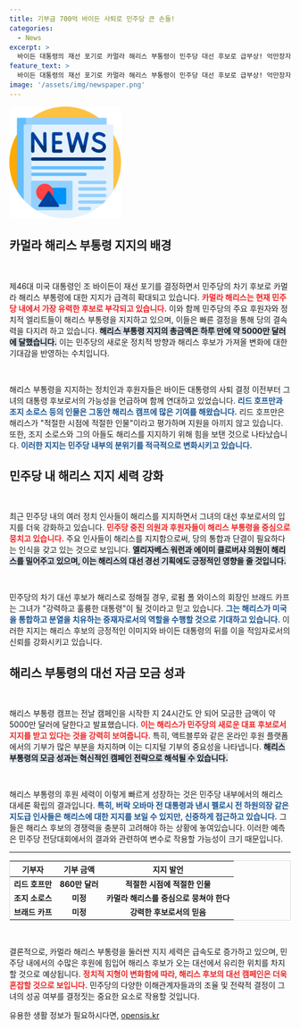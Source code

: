 ```yaml
---
title: 기부금 700억 바이든 사퇴로 민주당 큰 손들!
categories:
  - News
excerpt: >
  바이든 대통령의 재선 포기로 카멀라 해리스 부통령이 민주당 대선 후보로 급부상! 억만장자들의 지지와 함께 하루 만에 5000만 달러의 후원이 몰리며 민주당의 대선 구도에 변화가 일고 있다. 해리스의 리더십 아래, 트럼프와의 대결이 본격화될 전망이다.
feature_text: >
  바이든 대통령의 재선 포기로 카멀라 해리스 부통령이 민주당 대선 후보로 급부상! 억만장자들의 지지와 함께 하루 만에 5000만 달러의 후원이 몰리며 민주당의 대선 구도에 변화가 일고 있다. 해리스의 리더십 아래, 트럼프와의 대결이 본격화될 전망이다.
image: '/assets/img/newspaper.png'
---
```


<p><img src="/assets/img/newspaper.png" alt="kimp 속보" /></p>

<h2 data-ke-size="size26">카멀라 해리스 부통령 지지의 배경</h2>

<p data-ke-size="size16">&nbsp;</p>

<p>제46대 미국 대통령인 조 바이든이 재선 포기를 결정하면서 민주당의 차기 후보로 카멀라 해리스 부통령에 대한 지지가 급격히 확대되고 있습니다. <b><span style="color: #ee2323;">카멀라 해리스는 현재 민주당 내에서 가장 유력한 후보로 부각되고 있습니다.</span></b> 이와 함께 민주당의 주요 후원자와 정치적 엘리트들이 해리스 부통령을 지지하고 있으며, 이들은 빠른 결정을 통해 당의 결속력을 다지려 하고 있습니다. <b><span style="background-color: #21538527;">해리스 부통령 지지의 총금액은 하루 만에 약 5000만 달러에 달했습니다.</span></b> 이는 민주당의 새로운 정치적 방향과 해리스 후보가 가져올 변화에 대한 기대감을 반영하는 수치입니다. </p>

<p data-ke-size="size16">&nbsp;</p>

<p>해리스 부통령을 지지하는 정치인과 후원자들은 바이든 대통령의 사퇴 결정 이전부터 그녀의 대통령 후보로서의 가능성을 언급하며 함께 연대하고 있었습니다. <b><span style="color: #1a5490;">리드 호프만과 조지 소로스 등의 인물은 그동안 해리스 캠프에 많은 기여를 해왔습니다.</span></b> 리드 호프만은 해리스가 "적절한 시점에 적절한 인물"이라고 평가하며 지원을 아끼지 않고 있습니다. 또한, 조지 소로스와 그의 아들도 해리스를 지지하기 위해 힘을 보탠 것으로 나타났습니다. <b><span style="color: #1a5490;">이러한 지지는 민주당 내부의 분위기를 적극적으로 변화시키고 있습니다.</span></b></p>

<h2 data-ke-size="size26">민주당 내 해리스 지지 세력 강화</h2>

<p data-ke-size="size16">&nbsp;</p>

<p>최근 민주당 내의 여러 정치 인사들이 해리스를 지지하면서 그녀의 대선 후보로서의 입지를 더욱 강화하고 있습니다. <b><span style="color: #ee2323;">민주당 중진 의원과 후원자들이 해리스 부통령을 중심으로 뭉치고 있습니다.</span></b> 주요 인사들이 해리스를 지지함으로써, 당의 통합과 단결이 필요하다는 인식을 갖고 있는 것으로 보입니다. <b><span style="background-color: #21538527;">엘리자베스 워런과 에이미 클로버샤 의원이 해리스를 밀어주고 있으며, 이는 해리스의 대선 경선 기획에도 긍정적인 영향을 줄 것입니다.</span></b> </p>

<p data-ke-size="size16">&nbsp;</p>

<p>민주당의 차기 대선 후보가 해리스로 정해질 경우, 로펌 폴 와이스의 회장인 브래드 카프는 그녀가 "강력하고 훌륭한 대통령"이 될 것이라고 믿고 있습니다. <b><span style="color: #1a5490;">그는 해리스가 미국을 통합하고 분열을 치유하는 중재자로서의 역할을 수행할 것으로 기대하고 있습니다.</span></b> 이러한 지지는 해리스 후보의 긍정적인 이미지와 바이든 대통령의 뒤를 이을 적임자로서의 신뢰를 강화시키고 있습니다.</p>

<h2 data-ke-size="size26">해리스 부통령의 대선 자금 모금 성과</h2>

<p data-ke-size="size16">&nbsp;</p>

<p>해리스 부통령 캠프는 전날 캠페인을 시작한 지 24시간도 안 되어 모금한 금액이 약 5000만 달러에 달한다고 발표했습니다. <b><span style="color: #ee2323;">이는 해리스가 민주당의 새로운 대표 후보로서 지지를 받고 있다는 것을 강력히 보여줍니다.</span></b> 특히, 액트블루와 같은 온라인 후원 플랫폼에서의 기부가 많은 부분을 차지하며 이는 디지털 기부의 중요성을 나타냅니다. <b><span style="background-color: #21538527;">해리스 부통령의 모금 성과는 혁신적인 캠페인 전략으로 해석될 수 있습니다.</span></b></p>

<p data-ke-size="size16">&nbsp;</p>

<p>해리스 부통령의 후원 세력이 이렇게 빠르게 성장하는 것은 민주당 내부에서의 해리스 대세론 확립의 결과입니다. <b><span style="color: #1a5490;">특히, 버락 오바마 전 대통령과 낸시 펠로시 전 하원의장 같은 지도급 인사들은 해리스에 대한 지지를 보일 수 있지만, 신중하게 접근하고 있습니다.</span></b> 그들은 해리스 후보의 경쟁력을 충분히 고려해야 하는 상황에 놓여있습니다. 이러한 예측은 민주당 전당대회에서의 결과와 관련하여 변수로 작용할 가능성이 크기 때문입니다.</p>

<hr>

<table style="width: 100%; border: solid 1px #ddd;">
<thead>
<tr>
<th style="text-align: center;">기부자</th>
<th style="text-align: center;">기부 금액</th>
<th style="text-align: center;">지지 발언</th>
</tr>
</thead>
<tbody>
<tr>
<td style="text-align: center; height: 17px;"><b>리드 호프만</b></td>
<td style="text-align: center; height: 17px;"><b>860만 달러</b></td>
<td style="text-align: center; height: 17px;"><b>적절한 시점에 적절한 인물</b></td>
</tr>
<tr>
<td style="text-align: center; height: 17px;"><b>조지 소로스</b></td>
<td style="text-align: center; height: 17px;"><b>미정</b></td>
<td style="text-align: center; height: 17px;"><b>카멀라 해리스를 중심으로 뭉쳐야 한다</b></td>
</tr>
<tr>
<td style="text-align: center; height: 17px;"><b>브래드 카프</b></td>
<td style="text-align: center; height: 17px;"><b>미정</b></td>
<td style="text-align: center; height: 17px;"><b>강력한 후보로서의 믿음</b></td>
</tr>
</tbody>
</table>

<p data-ke-size="size16">&nbsp;</p>

<p>결론적으로, 카멀라 해리스 부통령을 둘러싼 지지 세력은 급속도로 증가하고 있으며, 민주당 내에서의 수많은 후원에 힘입어 해리스 후보가 오는 대선에서 유리한 위치를 차지할 것으로 예상됩니다. <b><span style="color: #ee2323;">정치적 지형이 변화함에 따라, 해리스 후보의 대선 캠페인은 더욱 혼잡할 것으로 보입니다.</span></b> 민주당의 다양한 이해관계자들과의 조율 및 전략적 결정이 그녀의 성공 여부를 결정짓는 중요한 요소로 작용할 것입니다.</p>
유용한 생활 정보가 필요하시다면, <a href="https://opensis.kr" rel="dofollow">opensis.kr</a>



